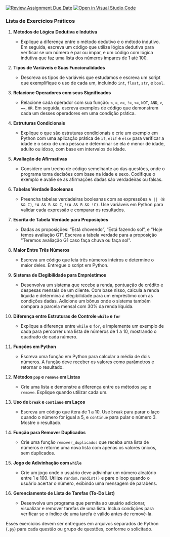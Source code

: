 [![Review Assignment Due Date](https://classroom.github.com/assets/deadline-readme-button-22041afd0340ce965d47ae6ef1cefeee28c7c493a6346c4f15d667ab976d596c.svg)](https://classroom.github.com/a/_wyfoQIJ)
[![Open in Visual Studio Code](https://classroom.github.com/assets/open-in-vscode-2e0aaae1b6195c2367325f4f02e2d04e9abb55f0b24a779b69b11b9e10269abc.svg)](https://classroom.github.com/online_ide?assignment_repo_id=17266502&assignment_repo_type=AssignmentRepo)
### Lista de Exercícios Práticos

1. **Métodos de Lógica Dedutiva e Indutiva**  
   - Explique a diferença entre o método dedutivo e o método indutivo. Em seguida, escreva um código que utilize lógica dedutiva para verificar se um número é par ou ímpar, e um código com lógica indutiva que faz uma lista dos números ímpares de 1 até 100.

2. **Tipos de Variáveis e Suas Funcionalidades**  
   - Descreva os tipos de variáveis que estudamos e escreva um script que exemplifique o uso de cada um, incluindo `int`, `float`, `str`, e `bool`.

3. **Relacione Operadores com seus Significados**  
   - Relacione cada operador com sua função: `<`, `=`, `>=`, `!=`, `<=`, `NOT`, `AND`, `>`, `==`, `OR`. Em seguida, escreva exemplos de código que demonstrem cada um desses operadores em uma condição prática.

4. **Estruturas Condicionais**  
   - Explique o que são estruturas condicionais e crie um exemplo em Python com uma aplicação prática de `if`, `elif` e `else` para verificar a idade e o sexo de uma pessoa e determinar se ela é menor de idade, adulto ou idoso, com base em intervalos de idade.

5. **Avaliação de Afirmativas**  
   - Considere um trecho de código semelhante ao das questões, onde o programa toma decisões com base na idade e sexo. Codifique o exemplo e avalie se as afirmações dadas são verdadeiras ou falsas.

6. **Tabelas Verdade Booleanas**  
   - Preencha tabelas verdadeiras booleanas com as expressões `A || (B && C)`, `!A && B && C`, `!(A && B && !C)`. Use variáveis em Python para validar cada expressão e comparar os resultados.

7. **Escrita de Tabela Verdade para Proposições**  
   - Dadas as proposições: “Está chovendo”, “Está fazendo sol”, e “Hoje temos avaliação G1”. Escreva a tabela verdade para a proposição "Teremos avaliação G1 caso faça chuva ou faça sol".

8. **Maior Entre Três Números**  
   - Escreva um código que leia três números inteiros e determine o maior deles. Entregue o script em Python.

9. **Sistema de Elegibilidade para Empréstimos**  
   - Desenvolva um sistema que recebe a renda, pontuação de crédito e despesas mensais de um cliente. Com base nisso, calcula a renda líquida e determina a elegibilidade para um empréstimo com as condições dadas. Adicione um bônus onde o sistema também compara a parcela mensal com 30% da renda líquida.

10. **Diferença entre Estruturas de Controle `while` e `for`**  
    - Explique a diferença entre `while` e `for`, e implemente um exemplo de cada para percorrer uma lista de números de 1 a 10, mostrando o quadrado de cada número.

11. **Funções em Python**  
    - Escreva uma função em Python para calcular a média de dois números. A função deve receber os valores como parâmetros e retornar o resultado. 

12. **Métodos `pop` e `remove` em Listas**  
    - Crie uma lista e demonstre a diferença entre os métodos `pop` e `remove`. Explique quando utilizar cada um.

13. **Uso de `break` e `continue` em Laços**  
    - Escreva um código que itera de 1 a 10. Use `break` para parar o laço quando o número for igual a 5, e `continue` para pular o número 3. Mostre o resultado.

14. **Função para Remover Duplicados**  
    - Crie uma função `remover_duplicados` que receba uma lista de números e retorne uma nova lista com apenas os valores únicos, sem duplicados.

15. **Jogo de Adivinhação com `while`**  
    - Crie um jogo onde o usuário deve adivinhar um número aleatório entre 1 e 100. Utilize `random.randint()` e pare o loop quando o usuário acertar o número, exibindo uma mensagem de parabéns.

16. **Gerenciamento de Lista de Tarefas (To-Do List)**  
    - Desenvolva um programa que permita ao usuário adicionar, visualizar e remover tarefas de uma lista. Inclua condições para verificar se o índice de uma tarefa é válido antes de removê-la.

Esses exercícios devem ser entregues em arquivos separados de Python (`.py`) para cada questão ou grupo de questões, conforme o solicitado.
